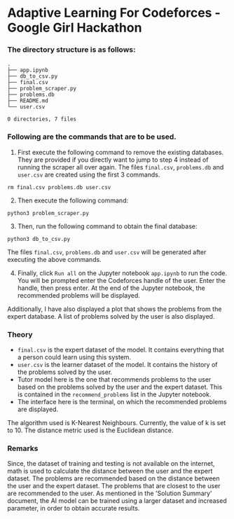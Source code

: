 # Adaptive Learning For Codeforces - Google Girl Hackathon

### The directory structure is as follows:

```
.
├── app.ipynb
├── db_to_csv.py
├── final.csv
├── problem_scraper.py
├── problems.db
├── README.md
└── user.csv

0 directories, 7 files
```

### Following are the commands that are to be used.

1. First execute the following command to remove the existing databases. They are provided if you directly want to jump to step 4 instead of running the scraper all over again. The files `final.csv`, `problems.db` and `user.csv` are created using the first 3 commands. 

```
rm final.csv problems.db user.csv
```

2. Then execute the following command:

```
python3 problem_scraper.py
```

3. Then, run the following command to obtain the final database:

```
python3 db_to_csv.py
```

The files `final.csv`, `problems.db` and `user.csv` will be generated after executing the above commands. 


4. Finally, click `Run all` on the Jupyter notebook `app.ipynb` to run the code. You will be prompted enter the Codeforces handle of the user. Enter the handle, then press enter. At the end of the Jupyter notebook, the recommended problems will be displayed.

Additionally, I have also displayed a plot that shows the problems from the expert database. A list of problems solved by the user is also displayed.

### Theory

- `final.csv` is the expert dataset of the model. It contains everything that a person could learn using this system.
- `user.csv` is the learner dataset of the model. It contains the history of the problems solved by the user.
- Tutor model here is the one that recommends problems to the user based on the problems solved by the user and the expert dataset. This is contained in the `recommend_problems` list in the Jupyter notebook.
- The interface here is the terminal, on which the recommended problems are displayed.

The algorithm used is K-Nearest Neighbours. Currently, the value of k is set to 10. The distance metric used is the Euclidean distance. 

### Remarks

Since, the dataset of training and testing is not available on the internet, math is used to calculate the distance between the user and the expert dataset. The problems are recommended based on the distance between the user and the expert dataset. The problems that are closest to the user are recommended to the user. As mentioned in the 'Solution Summary' document, the AI model can be trained using a larger dataset and increased parameter, in order to obtain accurate results. 

